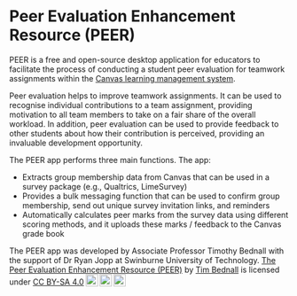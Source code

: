 # Peer Evaluation Enhancement Resource (PEER)

PEER is a free and open-source desktop application for educators to facilitate the process of conducting a student peer evaluation for teamwork assignments within the <a href="https://canvas.instructure.com/login/canvas">Canvas learning management system</a>.

Peer evaluation helps to improve teamwork assignments. It can be used to recognise individual contributions to a team assignment, providing motivation to all team members to take on a fair share of the overall workload. In addition, peer evaluation can be used to provide feedback to other students about how their contribution is perceived, providing an invaluable development opportunity.

The PEER app performs three main functions. The app:
* Extracts group membership data from Canvas that can be used in a survey package (e.g., Qualtrics, LimeSurvey)
* Provides a bulk messaging function that can be used to confirm group membership, send out unique survey invitation links, and reminders
* Automatically calculates peer marks from the survey data using different scoring methods, and it uploads these marks / feedback to the Canvas grade book

<p xmlns:cc="http://creativecommons.org/ns#" xmlns:dct="http://purl.org/dc/terms/">The PEER app was developed by Associate Professor Timothy Bednall with the support of Dr Ryan Jopp at Swinburne University of Technology. <a property="dct:title" rel="cc:attributionURL" href="https://github.com/Zendaug/PEER">The Peer Evaluation Enhancement Resource (PEER)</a> by <a rel="cc:attributionURL dct:creator" property="cc:attributionName" href="https://www.linkedin.com/in/tbednall/">Tim Bednall</a> is licensed under <a href="http://creativecommons.org/licenses/by-sa/4.0/?ref=chooser-v1" target="_blank" rel="license noopener noreferrer" style="display:inline-block;">CC BY-SA 4.0<img style="height:22px!important;margin-left:3px;vertical-align:text-bottom;" src="https://mirrors.creativecommons.org/presskit/icons/cc.svg?ref=chooser-v1"><img style="height:22px!important;margin-left:3px;vertical-align:text-bottom;" src="https://mirrors.creativecommons.org/presskit/icons/by.svg?ref=chooser-v1"><img style="height:22px!important;margin-left:3px;vertical-align:text-bottom;" src="https://mirrors.creativecommons.org/presskit/icons/sa.svg?ref=chooser-v1"></a></p>
